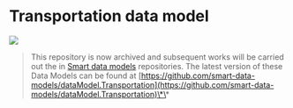 # Transportation data model

![](https://nexus.lab.fiware.org/static/badges/statuses/deprecated.svg)

> This repository is now archived and subsequent works will be carried out the
> in [Smart data models](https://github.com/smart-data-models) repositories. The
> latest version of these Data Models can be found at
> [https://github.com/smart-data-models/dataModel.Transportation](https://github.com/smart-data-models/dataModel.Transportation)\*\*
